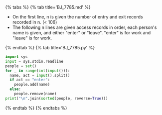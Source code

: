 {% tabs %}
{% tab title='BJ_7785.md' %}

* On the first line, n is given the number of entry and exit records recorded in n. (< 106)
* The following n lines are given access records in order, each person's name is given, and either "enter" or "leave". "enter" is for work and "leave" is for work.

{% endtab %}
{% tab title='BJ_7785.py' %}

```py
import sys
input = sys.stdin.readline
people = set()
for _ in range(int(input())):
  name, act = input().split()
  if act == "enter":
    people.add(name)
  else:
    people.remove(name)
print("\n".join(sorted(people, reverse=True)))
```

{% endtab %}
{% endtabs %}